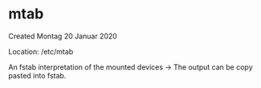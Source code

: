 # mtab
Created Montag 20 Januar 2020

Location:	/etc/mtab

An fstab interpretation of the mounted devices -> The output can be copy pasted into fstab.

